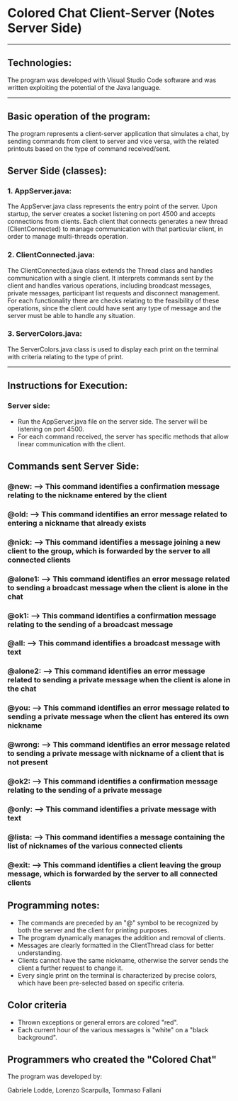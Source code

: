 # Colored Chat Client-Server (Notes Server Side)
---
## Technologies:

The program was developed with Visual Studio Code software and was written exploiting the potential of the Java language.

---
## Basic operation of the program:

The program represents a client-server application that simulates a chat, by sending commands from client to server and vice versa, with the related printouts based on the type of command received/sent.

## Server Side (classes): 

### 1. AppServer.java:
   
The AppServer.java class represents the entry point of the server. Upon startup, the server creates a socket listening on port 4500 and accepts connections from clients. Each client that connects generates a new thread (ClientConnected) to manage communication with that particular client, in order to manage multi-threads operation.

### 2. ClientConnected.java:
   
The ClientConnected.java class extends the Thread class and handles communication with a single client. It interprets commands sent by the client and handles various operations, including broadcast messages, private messages, participant list requests and disconnect management. For each functionality there are checks relating to the feasibility of these operations, since the client could have sent any type of message and the server must be able to handle any situation.

### 3. ServerColors.java:

The ServerColors.java class is used to display each print on the terminal with criteria relating to the type of print.

---
## Instructions for Execution:

### Server side: 

- Run the AppServer.java file on the server side. The server will be listening on port 4500.
- For each command received, the server has specific methods that allow linear communication with the client.

## Commands sent Server Side:

### @new: --> This command identifies a confirmation message relating to the nickname entered by the client

### @old: --> This command identifies an error message related to entering a nickname that already exists

### @nick: --> This command identifies a message joining a new client to the group, which is forwarded by the server to all connected clients

### @alone1: --> This command identifies an error message related to sending a broadcast message when the client is alone in the chat

### @ok1: --> This command identifies a confirmation message relating to the sending of a broadcast message

### @all: --> This command identifies a broadcast message with text

### @alone2: --> This command identifies an error message related to sending a private message when the client is alone in the chat

### @you: --> This command identifies an error message related to sending a private message when the client has entered its own nickname

### @wrong: --> This command identifies an error message related to sending a private message with nickname of a client that is not present

### @ok2: --> This command identifies a confirmation message relating to the sending of a private message

### @only: --> This command identifies a private message with text

### @lista: --> This command identifies a message containing the list of nicknames of the various connected clients

### @exit: --> This command identifies a client leaving the group message, which is forwarded by the server to all connected clients

## Programming notes:

- The commands are preceded by an "@" symbol to be recognized by both the server and the client for printing purposes.
- The program dynamically manages the addition and removal of clients.
- Messages are clearly formatted in the ClientThread class for better understanding.
- Clients cannot have the same nickname, otherwise the server sends the client a further request to change it.
- Every single print on the terminal is characterized by precise colors, which have been pre-selected based on specific criteria.

## Color criteria
- Thrown exceptions or general errors are colored "red".
- Each current hour of the various messages is "white" on a "black background".

## Programmers who created the "Colored Chat"

The program was developed by:

Gabriele Lodde, 
Lorenzo Scarpulla, 
Tommaso Fallani
